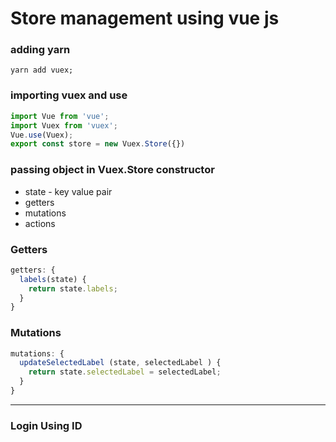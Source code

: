 # Store management using vue js

### adding yarn

~~~
yarn add vuex;
~~~

### importing vuex and use 

~~~js
import Vue from 'vue';
import Vuex from 'vuex';
Vue.use(Vuex);
export const store = new Vuex.Store({})
~~~

### passing object in Vuex.Store constructor 
* state - key value pair
* getters
* mutations
* actions

### Getters
~~~js
getters: {
  labels(state) {
    return state.labels;
  }
}
~~~

### Mutations
~~~js
mutations: {
  updateSelectedLabel (state, selectedLabel ) {
    return state.selectedLabel = selectedLabel;
  }
}
~~~



------------------------------------

### Login Using ID









